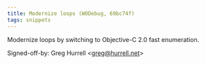 ```yaml
---
title: Modernize loops (WODebug, 69bc74f)
tags: snippets
---
```


Modernize loops by switching to Objective-C 2.0 fast enumeration.

Signed-off-by: Greg Hurrell &lt;greg@hurrell.net&gt;
